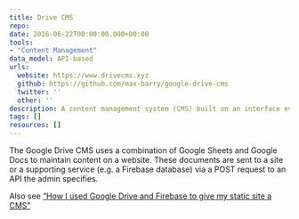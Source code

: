 ```yaml
---
title: Drive CMS
repo: 
date: 2016-06-22T00:00:00.000+00:00
tools:
- "Content Management"
data_model: API-based
urls:
  website: https://www.drivecms.xyz
  github: https://github.com/max-barry/google-drive-cms
  twitter: ''
  other: ''
description: A content management system (CMS) built on an interface everyone understands.
tags: []
resources: []
---
```

The Google Drive CMS uses a combination of Google Sheets and Google Docs to maintain content on a website. These documents are sent to a site or a supporting service (e.g. a Firebase database) via a POST request to an API the admin specifies.

Also see [“How I used Google Drive and Firebase to give my static site a CMS”](https://words.mxbry.com/how-i-used-google-drive-and-firebase-to-give-my-static-site-a-cms-7226e01a51b5#.dm0n2lmmb)
